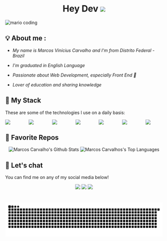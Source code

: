 <h1 align="center" >Hey Dev  <img src="https://media.giphy.com/media/hvRJCLFzcasrR4ia7z/giphy.gif" width="30px"></h1>

![mario coding](https://i.imgur.com/1ZvVkDc.gif)

## 💡 About me :
 - *My name is Marcos Vinícius Carvalho and I'm from Distrito Federal - Brazil* 

 - *I'm graduated in English Language* 
 
 - *Passionate about Web Development, especially Front End 💙* 
 
 - *Lover of education and sharing knowledge* 


## 🔮 My Stack
 These are some of the technologies I use on a daily basis:

<div align="center" style="display: flex; gap: 20px;">
 <img src="https://www.freepnglogos.com/uploads/logo-mysql-png/logo-mysql-mysql-logo-png-images-are-download-crazypng-21.png" width="100">
 <img src="https://cdn.icon-icons.com/icons2/2699/PNG/512/sqlite_logo_icon_169724.png" width="100">
 <img src="https://cdn-icons-png.flaticon.com/512/5968/5968322.png" width="100"> 
 <img src="https://upload.wikimedia.org/wikipedia/commons/thumb/4/4c/Typescript_logo_2020.svg/2048px-Typescript_logo_2020.svg.png" width="100"> 
 <img src="https://upload.wikimedia.org/wikipedia/commons/thumb/a/a7/React-icon.svg/2300px-React-icon.svg.png" width="100"> 
 <img src="https://www.datocms-assets.com/75941/1657707878-nextjs_logo.png" width="100"> 
 <img src="https://upload.wikimedia.org/wikipedia/commons/thumb/d/d5/Tailwind_CSS_Logo.svg/2048px-Tailwind_CSS_Logo.svg.png" width="100">
</div>

## 💼 Favorite Repos

<div align="center">
  <img height="165em" alt="Marcos Carvalho's Github Stats" src="https://github-readme-stats-sigma-five.vercel.app/api?username=Marki1ins&show_icons=true&count_private=true&theme=react&hide_border=true&bg_color=0D1117" />
  <img height="165em" alt="Marcos Carvalhos's Top Languages" src="https://github-readme-stats-sigma-five.vercel.app/api/top-langs/?username=Marki1ins&langs_count=8&count_private=true&layout=compact&theme=react&hide_border=true&bg_color=0D1117" />
</div>

## :speech_balloon: Let's chat  

You can find me on any of my social media below! 

<div align="center">
  <a href="https://github.com/Marki1ins"><img src="https://img.shields.io/badge/-Github-%23333?style=for-the-badge&logo=github&logoColor=white" target="_blank"></a>  <a href="https://instagram.com/_markiins" target="_blank"><img src="https://img.shields.io/badge/-Instagram-%23E4405F?style=for-the-badge&logo=instagram&logoColor=white" target="_blank"></a>  <a href="https://www.linkedin.com/in/marcos-vin%C3%ADcius-de-freitas-carvalho-43633121a/" target="_blank"><img src="https://img.shields.io/badge/-LinkedIn-%230077B5?style=for-the-badge&logo=linkedin&logoColor=white" target="_blank"></a>
</div>
 
#
 
![Snake animation](https://github.com/Ricmaloy/Ricmaloy/blob/output/github-contribution-grid-snake.svg)
